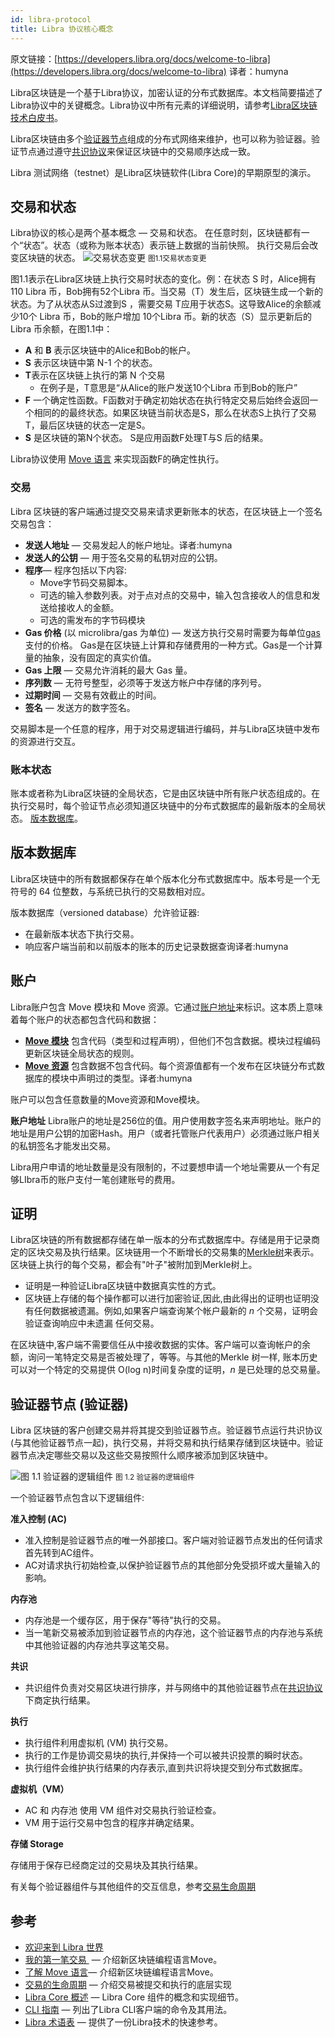 ```yaml
---
id: libra-protocol
title: Libra 协议核心概念
---
```


原文链接：[https://developers.libra.org/docs/welcome-to-libra](https://developers.libra.org/docs/welcome-to-libra)
译者：humyna

Libra区块链是一个基于Libra协议，加密认证的分布式数据库。本文档简要描述了Libra协议中的关键概念。Libra协议中所有元素的详细说明，请参考[Libra区块链技术白皮书](https://libra.org/en-US/white-paper/)。

Libra区块链由多个[验证器节点](reference/glossary.md#验证器节点)组成的分布式网络来维护，也可以称为验证器。验证节点通过遵守[共识协议](reference/glossary.md#共识协议)来保证区块链中的交易顺序达成一致。

Libra 测试网络（testnet）是Libra区块链软件(Libra Core)的早期原型的演示。


## 交易和状态

Libra协议的核心是两个基本概念 — 交易和状态。 在任意时刻，区块链都有一个“状态”。状态（或称为账本状态）表示链上数据的当前快照。 执行交易后会改变区块链的状态。
![交易状态变更](assets/illustrations/transactions.svg)
<small class="figure">图1.1交易状态变更</small>

图1.1表示在Libra区块链上执行交易时状态的变化。例：在状态 S 时，Alice拥有 110 Libra 币，Bob拥有52个Libra 币。当交易（T）发生后，区块链生成一个新的状态。为了从状态从S过渡到S ，需要交易 T应用于状态S。这导致Alice的余额减少10个 Libra 币，Bob的账户增加 10个Libra 币。新的状态（S）显示更新后的Libra 币余额，在图1.1中：

* **A** 和 **B** 表示区块链中的Alice和Bob的帐户。
* **S** 表示区块链中第 N-1 个的状态。
* **T**表示在区块链上执行的第 N 个交易
  * 在例子是，T意思是“从Alice的账户发送10个Libra 币到Bob的账户”
* **F** 一个确定性函数。F函数对于确定初始状态在执行特定交易后始终会返回一个相同的的最终状态。如果区块链当前状态是S，那么在状态S上执行了交易T，最后区块链的状态一定是S。
* **S** 是区块链的第N个状态。 S是应用函数F处理T与S 后的结果。

Libra协议使用 [Move 语言](move-overview.md) 来实现函数F的确定性执行。

### 交易

Libra 区块链的客户端通过提交交易来请求更新账本的状态，在区块链上一个签名交易包含：

* **发送人地址** — 交易发起人的帐户地址。译者:humyna
* **发送人的公钥** — 用于签名交易的私钥对应的公钥。
* **程序**— 程序包括以下内容:
  * Move字节码交易脚本。
  * 可选的输入参数列表。对于点对点的交易中，输入包含接收人的信息和发送给接收人的金额。
  * 可选的需发布的字节码模块
* **Gas 价格** (以 microlibra/gas 为单位) — 发送方执行交易时需要为每单位[gas](reference/glossary.md#gas)支付的价格。 Gas是在区块链上计算和存储费用的一种方式。Gas是一个计算量的抽象，没有固定的真实价值。
* **Gas 上限** — 交易允许消耗的最大 Gas 量。
* **序列数** — 无符号整型，必须等于发送方帐户中存储的序列号。
* **过期时间** — 交易有效截止的时间。
* **签名** — 发送方的数字签名。

交易脚本是一个任意的程序，用于对交易逻辑进行编码，并与Libra区块链中发布的资源进行交互。

### 账本状态

账本或者称为Libra区块链的全局状态，它是由区块链中所有账户状态组成的。在执行交易时，每个验证节点必须知道区块链中的分布式数据库的最新版本的全局状态。 [版本数据库](#版本数据库)。


## 版本数据库

Libra区块链中的所有数据都保存在单个版本化分布式数据库中。版本号是一个无符号的 64 位整数，与系统已执行的交易数相对应。

版本数据库（versioned database）允许验证器:

* 在最新版本状态下执行交易。
* 响应客户端当前和以前版本的账本的历史记录数据查询译者:humyna

## 账户

Libra账户包含 Move 模块和 Move 资源。它通过[账户地址](reference/glossary.md#账户地址)来标识。这本质上意味着每个账户的状态都包含代码和数据：

* **[Move 模块](move-overview.md#move-modules-allow-composable-smart-contracts)** 包含代码（类型和过程声明），但他们不包含数据。模块过程编码更新区块链全局状态的规则。
* **[Move 资源](move-overview.md#move-has-first-class-resources)** 包含数据不包含代码。每个资源值都有一个发布在区块链分布式数据库的模块中声明过的类型。译者:humyna

账户可以包含任意数量的Move资源和Move模块。

**账户地址**
Libra账户的地址是256位的值。用户使用数字签名来声明地址。账户的地址是用户公钥的加密Hash。用户（或者托管账户代表用户）必须通过账户相关的私钥签名才能发出交易。

Libra用户申请的地址数量是没有限制的，不过要想申请一个地址需要从一个有足够LIbra币的账户支付一笔创建账号的费用。


## 证明

Libra区块链的所有数据都存储在单一版本的分布式数据库中。存储是用于记录商定的区块交易及执行结果。区块链用一个不断增长的交易集的[Merkle树](reference/glossary.md#merkle-trees)来表示。区块链上执行的每个交易，都会有"叶子"被附加到Merkle树上。

* 证明是一种验证Libra区块链中数据真实性的方式。
* 区块链上存储的每个操作都可以进行加密验证,因此,由此得出的证明也证明没有任何数据被遗漏。例如,如果客户端查询某个帐户最新的 _n_ 个交易，证明会验证查询响应中未遗漏 任何交易。

在区块链中,客户端不需要信任从中接收数据的实体。客户端可以查询帐户的余额，询问一笔特定交易是否被处理了，等等。与其他的Merkle 树一样, 账本历史可以对一个特定的交易提供 O(log n)时间复杂度的证明，_n_ 是已处理的总交易量。


## 验证器节点 (验证器)

Libra 区块链的客户创建交易并将其提交到验证器节点。验证器节点运行共识协议(与其他验证器节点一起)，执行交易，并将交易和执行结果存储到区块链中。验证器节点决定哪些交易以及这些交易按照什么顺序被添加到区块链中。

![图 1.1 验证器的逻辑组件](assets/illustrations/validator.svg)
<small class="figure">图 1.2 验证器的逻辑组件</small>

一个验证器节点包含以下逻辑组件:

**准入控制 (AC)**

* 准入控制是验证器节点的唯一外部接口。客户端对验证器节点发出的任何请求首先转到AC组件。
* AC对请求执行初始检查,以保护验证器节点的其他部分免受损坏或大量输入的影响。

**内存池**

* 内存池是一个缓存区，用于保存"等待"执行的交易。
* 当一笔新交易被添加到验证器节点的内存池，这个验证器节点的内存池与系统中其他验证器的内存池共享这笔交易。

**共识**

* 共识组件负责对交易区块进行排序，并与网络中的其他验证器节点在[共识协议](reference/glossary.md#共识)下商定执行结果。


**执行**

* 执行组件利用虚拟机 (VM) 执行交易。
* 执行的工作是协调交易块的执行,并保持一个可以被共识投票的瞬时状态。
* 执行组件会维护执行结果的内存表示,直到共识将块提交到分布式数据库。


**虚拟机（VM）**

* AC 和 内存池 使用 VM 组件对交易执行验证检查。
* VM 用于运行交易中包含的程序并确定结果。

**存储 Storage**

存储用于保存已经商定过的交易块及其执行结果。

有关每个验证器组件与其他组件的交互信息，参考[交易生命周期](life-of-a-transaction.md)

## 参考

* [欢迎来到 Libra 世界](welcome-to-libra.md)
* [我的第一笔交易 ](my-first-transaction.md) — 介绍新区块链编程语言Move。
* [了解 Move 语言](move-overview.md)— 介绍新区块链编程语言Move。
* [交易的生命周期](life-of-a-transaction.md) — 介绍交易被提交和执行的底层实现
* [Libra Core 概述](libra-core-overview.md) — Libra Core 组件的概念和实现细节。
* [CLI 指南](reference/libra-cli.md) — 列出了Libra CLI客户端的命令及其用法。
* [Libra  术语表](reference/glossary.md) — 提供了一份Libra技术的快速参考。
